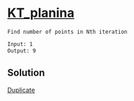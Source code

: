 # [KT_planina](https://open.kattis.com/problems/planina)

```en
Find number of points in Nth iteration
```

```txt
Input: 1
Output: 9
```

## Solution

[Duplicate](./BJ_2903.md)
